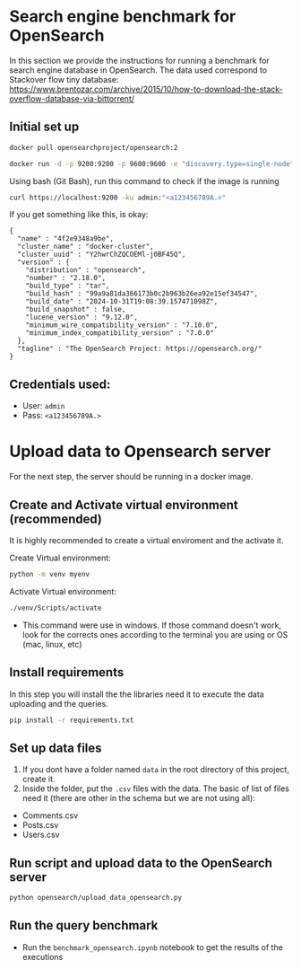 # Search engine benchmark for OpenSearch
In this section we provide the instructions for running a benchmark for search engine database in OpenSearch. The data used correspond to Stackover flow tiny database: https://www.brentozar.com/archive/2015/10/how-to-download-the-stack-overflow-database-via-bittorrent/

## Initial set up

````bash
docker pull opensearchproject/opensearch:2
````


````bash
docker run -d -p 9200:9200 -p 9600:9600 -e "discovery.type=single-node" -e "OPENSEARCH_INITIAL_ADMIN_PASSWORD=<a123456789A.>" opensearchproject/opensearch:latest
````

Using bash (Git Bash), run this command to check if the image is running
````bash
curl https://localhost:9200 -ku admin:"<a123456789A.>"
````

If you get something like this, is okay:

````
{
  "name" : "4f2e9348a9be",
  "cluster_name" : "docker-cluster",
  "cluster_uuid" : "Y2hwrChZQCOEMl-j0BF45Q",
  "version" : {
    "distribution" : "opensearch",
    "number" : "2.18.0",
    "build_type" : "tar",
    "build_hash" : "99a9a81da366173b0c2b963b26ea92e15ef34547",
    "build_date" : "2024-10-31T19:08:39.157471098Z",
    "build_snapshot" : false,
    "lucene_version" : "9.12.0",
    "minimum_wire_compatibility_version" : "7.10.0",
    "minimum_index_compatibility_version" : "7.0.0"
  },
  "tagline" : "The OpenSearch Project: https://opensearch.org/"
}
````

## Credentials used:
- User: ```admin```
- Pass: ```<a123456789A.>```

# Upload data to Opensearch server
For the next step, the server should be running in a docker image.
## Create and Activate virtual environment (recommended)
It is highly recommended to create a virtual enviroment and the activate it.

Create Virtual environment:
````bash
python -m venv myenv
````

Activate Virtual environment:
````bash
./venv/Scripts/activate
````

- This command were use in windows. If those command doesn't work, look for the corrects ones according to the terminal you are using or OS (mac, linux, etc)

## Install requirements
In this step you will install the the libraries need it to execute the data uploading and the queries.

````bash
pip install -r requirements.txt
````


## Set up data files
1. If you dont have a folder named `data` in the root directory of this project, create it.
2. Inside the folder, put the `.csv` files with the data.
The basic of list of files need it (there are other in the schema but we are not using all):
- Comments.csv
- Posts.csv
- Users.csv

## Run script and upload data to the OpenSearch server
````bash
python opensearch/upload_data_opensearch.py
````

## Run the query benchmark
- Run the `benchmark_opensearch.ipynb` notebook to get the results of the executions

